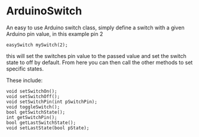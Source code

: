 # ArduinoSwitch

An easy to use Arduino switch class, simply define a switch with a given Arduino pin value, in this example pin 2
```
easySwitch mySwitch(2);
```
this will set the switches pin value to the passed value and set the switch state to off by default.
From here you can then call the other methods to set specific states.

These include:
```
void setSwitchOn();
void setSwitchOff();
void setSwitchPin(int pSwitchPin);
void toggleSwitch();
bool getSwitchState();
int getSwitchPin();
bool getLastSwitchState();
void setLastState(bool pState);
```
